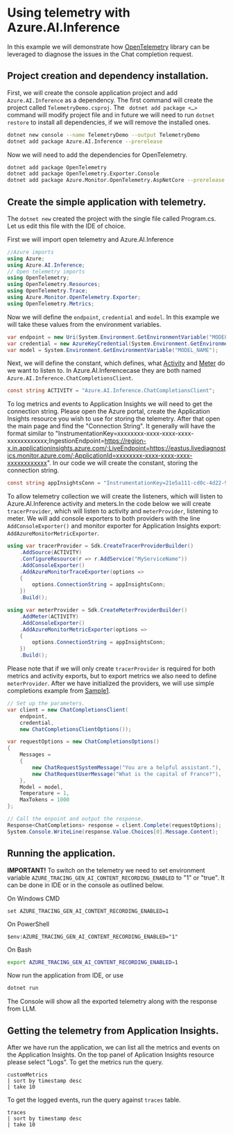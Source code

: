 # Using telemetry with Azure.AI.Inference

In this example we will demonstrate how [OpenTelemetry](https://learn.microsoft.com/en-us/dotnet/core/diagnostics/observability-with-otel) library can be leveraged to diagnose the issues in the Chat completion request.

## Project creation and dependency installation.
First, we will create the console application project and add `Azure.AI.Inference` as a dependency. The first command will create the project called `TelemetryDemo.csproj`. The ` dotnet add package <…>` command will modify project file and in future we will need to run `dotnet restore` to install all dependencies, if we will remove the installed ones.

```bash
dotnet new console --name TelemetryDemo --output TelemetryDemo
dotnet add package Azure.AI.Inference --prerelease
```

Now we will need to add the dependencies for OpenTelemetry.

```bash
dotnet add package OpenTelemetry
dotnet add package OpenTelemetry.Exporter.Console
dotnet add package Azure.Monitor.OpenTelemetry.AspNetCore --prerelease
```

## Create the simple application with telemetry.
The `dotnet new` created the project with the single file called Program.cs. Let us edit this file with the IDE of choice.

First we will import open telemetry and Azure.AI.Inference
```c#
//Azure imports
using Azure;
using Azure.AI.Inference;
// Open telemetry imports
using OpenTelemetry;
using OpenTelemetry.Resources;
using OpenTelemetry.Trace;
using Azure.Monitor.OpenTelemetry.Exporter;
using OpenTelemetry.Metrics;
```

Now we will define the `endpoint`, `credential` and `model`. In this example we will take these values from the environment variables.
```c#
var endpoint = new Uri(System.Environment.GetEnvironmentVariable("MODEL_ENDPOINT"));
var credential = new AzureKeyCredential(System.Environment.GetEnvironmentVariable("GITHUB_TOKEN"));
var model = System.Environment.GetEnvironmentVariable("MODEL_NAME");
```

Next, we will define the constant, which defines, what [Activity](https://learn.microsoft.com/en-us/dotnet/api/system.diagnostics.activity?view=net-8.0) and [Meter](https://learn.microsoft.com/en-us/dotnet/api/system.diagnostics.metrics.meter?view=net-8.0) do we want to listen to. In Azure.AI.Inferencecase they are both named `Azure.AI.Inference.ChatCompletionsClient`.

```c#
const string ACTIVITY = "Azure.AI.Inference.ChatCompletionsClient";
```

To log metrics and events to Application Insights we will need to get the connection string. Please open the Azure portal, create the Application Insights resource you wish to use for storing the telemetry. After that open the main page and find the "Connection String". It generally will have the format similar to "InstrumentationKey=xxxxxxxx-xxxx-xxxx-xxxx-xxxxxxxxxxxx;IngestionEndpoint=https://region-x.in.applicationinsights.azure.com/;LiveEndpoint=https://eastus.livediagnostics.monitor.azure.com/;ApplicationId=xxxxxxxx-xxxx-xxxx-xxxx-xxxxxxxxxxxx". In our code we will create the constant, storing the connection string.

```c#
const string appInsightsConn = "InstrumentationKey=21e5a111-cd0c-4d22-963e-e9722648fff2;IngestionEndpoint=https://eastus-8.in.applicationinsights.azure.com/;LiveEndpoint=https://eastus.livediagnostics.monitor.azure.com/;ApplicationId=a298b1a1-2dc5-4bde-bd4a-1bbf6efec113";
```

To allow telemetry collection we will create the listeners, which will listen to Azure.AI.Inference activity and meters.In the code below we will create `tracerProvider`, which will listen to activity and `meterProvider`, listening to meter. We will add console exporters to both providers with the line `AddConsoleExporter()` and monitor exporter for Application Insights export: `AddAzureMonitorMetricExporter`. 

```c#
using var tracerProvider = Sdk.CreateTracerProviderBuilder()
    .AddSource(ACTIVITY)
    .ConfigureResource(r => r.AddService("MyServiceName"))
    .AddConsoleExporter()
    .AddAzureMonitorTraceExporter(options =>
    {
        options.ConnectionString = appInsightsConn;
    })
    .Build();

using var meterProvider = Sdk.CreateMeterProviderBuilder()
    .AddMeter(ACTIVITY)
    .AddConsoleExporter()
    .AddAzureMonitorMetricExporter(options =>
    {
        options.ConnectionString = appInsightsConn;
    })
    .Build();
```

Please note that if we will only create `tracerProvider` is required for both metrics and activity exports, but to export metrics we also need to define `meterProvider`.
After we have initialized the providers, we will use simple completions example from [Sample1](./Sample1_ChatCompletions.md).
```c#
// Set up the parameters.
var client = new ChatCompletionsClient(
    endpoint,
    credential,
    new ChatCompletionsClientOptions());

var requestOptions = new ChatCompletionsOptions()
{
    Messages =
    {
        new ChatRequestSystemMessage("You are a helpful assistant."),
        new ChatRequestUserMessage("What is the capital of France?"),
    },
    Model = model,
    Temperature = 1,
    MaxTokens = 1000
};

// Call the enpoint and output the response.
Response<ChatCompletions> response = client.Complete(requestOptions);
System.Console.WriteLine(response.Value.Choices[0].Message.Content);
```

## Running the application.
**IMPORTANT!** To switch on the telemetry we need to set environment variable `AZURE_TRACING_GEN_AI_CONTENT_RECORDING_ENABLED` to "1" or "true". It can be done in IDE or in the console as outlined below.

On Windows CMD
```
set AZURE_TRACING_GEN_AI_CONTENT_RECORDING_ENABLED=1
```

On PowerShell
```
$env:AZURE_TRACING_GEN_AI_CONTENT_RECORDING_ENABLED="1"
```

On Bash
```bash
export AZURE_TRACING_GEN_AI_CONTENT_RECORDING_ENABLED=1
```

Now run the application from IDE, or use
```bash
dotnet run
```

The Console will show all the exported telemetry along with the response from LLM.

## Getting the telemetry from Application Insights.
After we have run the application, we can list all the metrics and events on the Application Insights. On the top panel of Aplication Insights resource please select "Logs".
To get the metrics run the query.
```
customMetrics
| sort by timestamp desc 
| take 10
```

To get the logged events, run the query against `traces` table.
```
traces
| sort by timestamp desc 
| take 10
```

